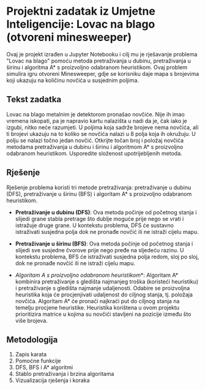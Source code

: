 # Projektni zadatak iz Umjetne Inteligencije: Lovac na blago (otvoreni minesweeper)

Ovaj je projekt izrađen u Jupyter Notebooku i cilj mu je rješavanje problema "Lovac na blago" pomoću metoda pretraživanja u dubinu, pretraživanja u širinu i algoritma A* s proizvoljno odabranom heuristikom. Ovaj problem simulira igru otvoreni Minesweeper, gdje se korisniku daje mapa s brojevima koji ukazuju na količinu novčića u susjednim poljima.

## Tekst zadatka

Lovac na blago metalnim je detektorom pronašao novčiće. Nije ih imao vremena iskopati, pa je napravio kartu nalazišta u nadi da je, čak iako je izgubi, nitko neće razumjeti. U poljima koja sadrže brojeve nema novčića, ali ti brojevi ukazuju na to koliko se novčića nalazi u 8 polja koja ih okružuju. U polju se nalazi točno jedan novčić. Otkrijte točan broj i položaj novčića metodama pretraživanja u dubinu i širinu i algoritmom A* s proizvoljno odabranom heuristikom. Usporedite složenost upotrijebljenih metoda.

## Rješenje

Rješenje problema koristi tri metode pretraživanja: pretraživanje u dubinu (DFS), pretraživanje u širinu (BFS) i algoritam A* s proizvoljno odabranom heuristikom.

- **Pretraživanje u dubinu (DFS)**: Ova metoda počinje od početnog stanja i slijedi grane stabla pretrage što dublje moguće prije nego se vrati i istražuje druge grane. U kontekstu problema, DFS će sustavno istraživati susjedna polja dok ne pronađe novčić ili ne istraži cijelu mapu.

- **Pretraživanje u širinu (BFS)**: Ova metoda počinje od početnog stanja i slijedi sve susjedne čvorove prije nego pređe na sljedeću razinu. U kontekstu problema, BFS će istraživati susjedna polja redom, sloj po sloj, dok ne pronađe novčić ili ne istraži cijelu mapu.

- **Algoritam A* s proizvoljno odabranom heuristikom**: Algoritam A* kombinira pretraživanje s gledišta najmanjeg troška (koristeći heuristiku) i pretraživanje s gledišta najmanje udaljenosti. Odabire se proizvoljna heuristika koja će procjenjivati udaljenost do ciljnog stanja, tj. položaja novčića. Algoritam A* će pronaći najkraći put do ciljnog stanja na temelju procjene heuristike. Heuristika korištena u ovom projektu prioritizira matrice u kojima su novčići stavljeni na pozicije između što više brojeva. 

## Metodologija

1. Zapis karata
2. Pomoćne funkcije
3. DFS, BFS i A* algoritmi
4. Stablo pretraživanja i brzina algoritama
5. Vizualizacija rješenja i koraka
